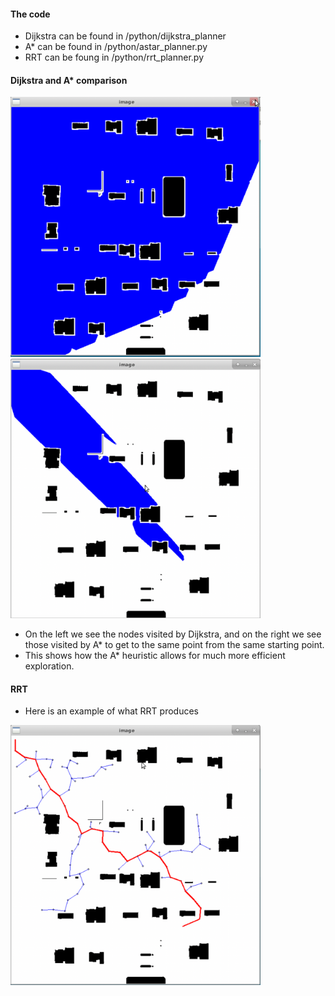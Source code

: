 #### The code

- Dijkstra can be found in /python/dijkstra_planner
- A* can be found in /python/astar_planner.py
- RRT can be foung in /python/rrt_planner.py

#### Dijkstra and A* comparison

<img src="https://github.com/charbel08/Mobile-Robotics/blob/main/Planning%20Algorithms/Images/dijkstra_visited_1.png" alt="drawing" width="400"/> <img src="https://github.com/charbel08/Mobile-Robotics/blob/main/Planning%20Algorithms/Images/astar_visited_1.png" alt="drawing" width="400"/>

- On the left we see the nodes visited by Dijkstra, and on the right we see those visited by A* to get to the same point from the same starting point.
- This shows how the A* heuristic allows for much more efficient exploration.

#### RRT

- Here is an example of what RRT produces

<img src="https://github.com/charbel08/Mobile-Robotics/blob/main/Planning%20Algorithms/Images/rrt_result_1.png" alt="drawing" width="400"/>

